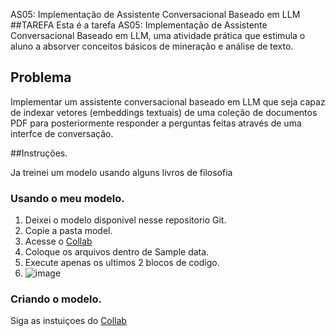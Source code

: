 AS05: Implementação de Assistente Conversacional Baseado em LLM
##TAREFA
Esta é a tarefa AS05: Implementação de Assistente Conversacional Baseado em LLM, uma atividade prática que estimula o aluno a absorver conceitos básicos de mineração e análise de texto.

## Problema
Implementar um assistente conversacional baseado em LLM que seja capaz de indexar vetores (embeddings textuais) de uma coleção de documentos PDF para posteriormente responder a perguntas feitas através de uma interfce de conversação.

##Instruções.

Ja treinei um modelo usando alguns livros de filosofia
### Usando o meu modelo.

1. Deixei o modelo disponivel nesse repositorio Git.
2. Copie a pasta model.
3. Acesse o  [Collab](https://colab.research.google.com/drive/1Z63F5NQ34Of2iP_KeLDFH08sUfz-jEsG?usp=sharing)
4. Coloque os arquivos dentro de Sample data.
5. Execute apenas os ultimos 2 blocos de codigo.
6. ![image](https://github.com/Guilherme-Cosso/AS_05/assets/88469152/cdd03f4b-7bd7-4362-be4c-91b45fd23233)

### Criando o modelo.

Siga as instuiçoes do [Collab](https://colab.research.google.com/drive/1Z63F5NQ34Of2iP_KeLDFH08sUfz-jEsG?usp=sharing)
